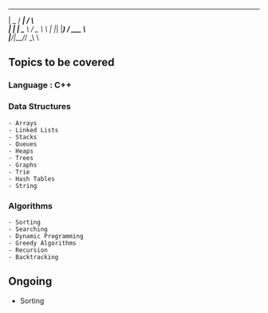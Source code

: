   ____  ____    _ _   
 |  _ \/ ___|  / \ \
 | | | \___ \ / _ \ \ 
 | |_| |___) / ___ \ \
 |____/|____/_/   \_\ \


## Topics to be covered
   ### Language : C++

   ### Data Structures
    - Arrays
    - Linked Lists
    - Stacks
    - Queues
    - Heaps
    - Trees
    - Graphs
    - Trie
    - Hash Tables
    - String

   ### Algorithms
    - Sorting 
    - Searching
    - Dynamic Programming 
    - Greedy Algorithms 
    - Recursion
    - Backtracking 

## Ongoing  
- Sorting